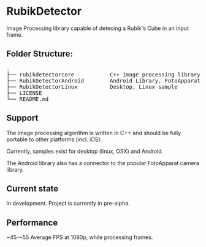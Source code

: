 # RubikDetector
Image Processing library capable of detecing a Rubik's Cube in an input frame.

## Folder Structure:

<pre>
.
├── rubikdetectorcore			C++ image processing library
├── RubikDetectorAndroid		Android Library, FotoApparat Connector, Demo Project
├── RubikDetectorLinux			Desktop, Linux sample
├── LICENSE
└── README.md
</pre>

## Support

The image processing algorithm is written in C++ and should be fully portable to other platforms (incl. iOS). 

Currently, samples exist for desktop (linux, OSX) and Android. 

The Android library also has a connector to the popular FotoApparat camera library.

## Current state

In development. Project is currently in pre-alpha.

## Performance

~45-~55 Average FPS at 1080p, while processing frames.
